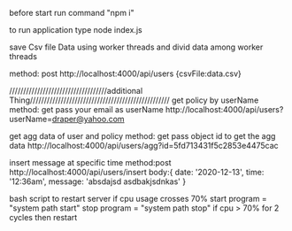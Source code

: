 before start
run command "npm i"

to run application type 
node index.js

save Csv file Data using worker threads and divid data among worker threads

method: post
http://localhost:4000/api/users
{csvFile:data.csv}


///////////////////////////////////additional Thing//////////////////////////////////////////////////
get policy by userName 
method: get
pass your email as userName
http://localhost:4000/api/users?userName=draper@yahoo.com




get agg data of user and policy
method: get
pass object id to get the agg data
http://localhost:4000/api/users/agg?id=5fd713431f5c2853e4475cac




insert message at specific time 
method:post
http://localhost:4000/api/users/insert
body:{
  date: '2020-12-13',
  time: '12:36am',
  message: 'absdajsd asdbakjsdnkas'
}




bash script to restart server if cpu usage crosses 70%
start program = "system path start"
stop program = "system path stop"
if cpu > 70% for 2 cycles then restart



